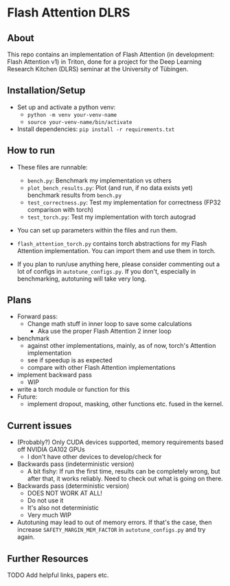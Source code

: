 # Flash Attention DLRS

## About

This repo contains an implementation of Flash Attention (in development: Flash
Attention v1) in Triton, done for a project for the Deep Learning Research
Kitchen (DLRS) seminar at the University of Tübingen.

## Installation/Setup

- Set up and activate a python venv:
    - ```python -m venv your-venv-name```
    - ```source your-venv-name/bin/activate```
- Install dependencies: ```pip install -r requirements.txt```

## How to run

- These files are runnable:
    - ```bench.py```: Benchmark my implementation vs others
    - ```plot_bench_results.py```: Plot (and run, if no data exists yet)
        benchmark results from ```bench.py```
    - ```test_correctness.py```: Test my implementation for correctness
        (FP32 comparison with torch)
    - ```test_torch.py```: Test my implementation with torch autograd

- You can set up parameters within the files and run them.
- ```flash_attention_torch.py``` contains torch abstractions for my Flash
    Attention implementation. You can import them and use them in torch.
- If you plan to run/use anything here, please consider commenting out a lot of
    configs in ```autotune_configs.py```. If you don't, especially in
    benchmarking, autotuning will take very long.

## Plans

- Forward pass:
    - Change math stuff in inner loop to save some calculations
        - Aka use the proper Flash Attention 2 inner loop
- benchmark
    - against other implementations, mainly, as of now,
        torch's Attention implementation
    - see if speedup is as expected
    - compare with other Flash Attention implementations
- implement backward pass
    - WIP
- write a torch module or function for this
- Future:
    - implement dropout, masking, other functions etc. fused in the kernel.


## Current issues

- (Probably?) Only CUDA devices supported, memory requirements based off NVIDIA GA102 GPUs
    - I don't have other devices to develop/check for
- Backwards pass (indeterministic version)
    - A bit fishy: If run the first time, results can be completely wrong,
        but after that, it works reliably.
        Need to check out what is going on there.
- Backwards pass (deterministic version)
    - DOES NOT WORK AT ALL!
    - Do not use it
    - It's also not deterministic
    - Very much WIP
- Autotuning may lead to out of memory errors. If that's the case,
    then increase ```SAFETY_MARGIN_MEM_FACTOR``` in ```autotune_configs.py```
    and try again.

## Further Resources

TODO Add helpful links, papers etc.
